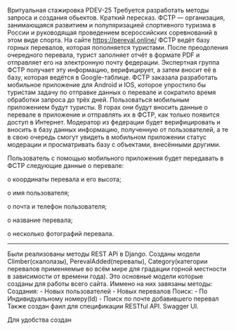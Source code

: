 Вритуальная стажировка PDEV-25
Требуется разработать методы запроса и создания обьектов.
Краткий пересказ.
ФСТР — организация, занимающаяся развитием и популяризацией спортивного туризма в России и руководящая проведением всероссийских соревнований в этом виде спорта.
На сайте https://pereval.online/ ФСТР ведёт базу горных перевалов, которая пополняется туристами.
После преодоления очередного перевала, турист заполняет отчёт в формате PDF и отправляет его на электронную почту федерации. Экспертная группа ФСТР получает эту информацию, верифицирует, а затем вносит её в базу, которая ведётся в Google-таблице.
ФСТР заказала разработать мобильное приложение для Android и IOS, которое упростило бы туристам задачу по отправке данных о перевале и сократило время обработки запроса до трёх дней.
Пользоваться мобильным приложением будут туристы. В горах они будут вносить данные о перевале в приложение и отправлять их в ФСТР, как только появится доступ в Интернет.
Модератор из федерации будет верифицировать и вносить в базу данных информацию, полученную от пользователей, а те в свою очередь смогут увидеть в мобильном приложении статус модерации и просматривать базу с объектами, внесёнными другими.

Пользователь с помощью мобильного приложения будет передавать в ФСТР следующие данные о перевале:

o	координаты перевала и его высота;

o	имя пользователя;

o	почта и телефон пользователя;

o	название перевала;

o	несколько фотографий перевала.
______________________________________________________________________________

Были реализованы методы REST APi в Django.
Созданы модели Climber(скалолазы), PerevalAdded(перевалы), Category(категории перевалов применяемые во всём мире для градации горной местности в зависимости от времени года).
Это основные модели которые созданы для работы всего сайта. Иммено на них завязаны методы: Создания:
    - Новых пользователей
    - Новых перевалов 
Поиск:
    - По Индивидуальному номеру(Id)
    - Поиск по почте добавившего перевал
Также создан фаил для спецификации RESTful API. Swagger UI. 

Для удобства создан     
  
